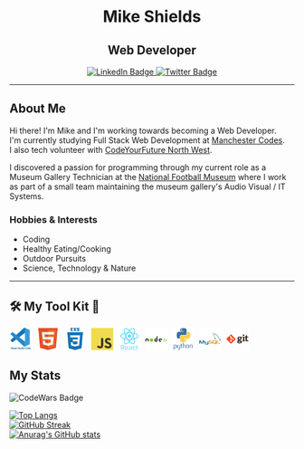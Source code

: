 <div align="center">
  <h1>Mike Shields</h1>
  <h2>Web Developer</h2>
</div>

<div id="badges" align="center">
  <a href="https://www.linkedin.com/in/michael-shields-a836b5211/">
    <img src="https://img.shields.io/badge/LinkedIn-blue?style=for-the-badge&logo=linkedin&logoColor=white" alt="LinkedIn Badge"/>
  </a>
  <a href="https://twitter.com/micklebasher">
    <img src="https://img.shields.io/badge/Twitter-blue?style=for-the-badge&logo=twitter&logoColor=white" alt="Twitter Badge"/>
  </a>
</div>

---

## About Me

Hi there! I'm Mike and I'm working towards becoming a Web Developer.\
I'm currently studying Full Stack Web Development at [Manchester Codes](https://www.manchestercodes.com/).\
I also tech volunteer with [CodeYourFuture North West](https://codeyourfuture.io/north-west/).

I discovered a passion for programming through my current role as a Museum Gallery Technician at the [National Football Museum](https://www.nationalfootballmuseum.com/) where I work as part of a small team maintaining the museum gallery's Audio Visual / IT Systems. 

### Hobbies & Interests

- Coding
- Healthy Eating/Cooking
- Outdoor Pursuits
- Science, Technology & Nature

---

## 🛠️ My Tool Kit 🧰

<div>
  <img src="https://github.com/devicons/devicon/blob/master/icons/vscode/vscode-original-wordmark.svg" title="Visual Studio Code" alt="Visual Studio Code" width="40" height="40"/>&nbsp;
  <img src="https://github.com/devicons/devicon/blob/master/icons/html5/html5-original.svg" title="HTML5" alt="HTML" width="40" height="40"/>&nbsp;
  <img src="https://github.com/devicons/devicon/blob/master/icons/css3/css3-plain-wordmark.svg"  title="CSS3" alt="CSS" width="40" height="40"/>&nbsp;
  <img src="https://github.com/devicons/devicon/blob/master/icons/javascript/javascript-original.svg" title="JavaScript" alt="JavaScript" width="40" height="40"/>&nbsp;
  <img src="https://github.com/devicons/devicon/blob/master/icons/react/react-original-wordmark.svg" title="React" alt="React" width="40" height="40"/>&nbsp;
  <img src="https://github.com/devicons/devicon/blob/master/icons/nodejs/nodejs-original-wordmark.svg" title="NodeJS" alt="NodeJS" width="40" height="40"/>&nbsp;
  <img src="https://github.com/devicons/devicon/blob/master/icons/python/python-original-wordmark.svg" title="Python" alt="Python" width="40" height="40"/>&nbsp;
  <img src="https://github.com/devicons/devicon/blob/master/icons/mysql/mysql-original-wordmark.svg" title="MySQL" alt="MySQL" width="40" height="40"/>&nbsp;
  <img src="https://github.com/devicons/devicon/blob/master/icons/git/git-original-wordmark.svg" title="Git" **alt="Git" width="40" height="40"/>
</div>

## My Stats

<img src="https://www.codewars.com/users/mike-shields/badges/large" alt="CodeWars Badge" />

[![Top Langs](https://github-readme-stats.vercel.app/api/top-langs/?username=mike-shields-dev&theme=radical)](https://github.com/anuraghazra/github-readme-stats)\
[![GitHub Streak](http://github-readme-streak-stats.herokuapp.com?user=mike-shields-dev&theme=radical)](https://git.io/streak-stats)\
[![Anurag's GitHub stats](https://github-readme-stats.vercel.app/api?username=mike-shields-dev&theme=radical)](https://github.com/anuraghazra/github-readme-stats)
